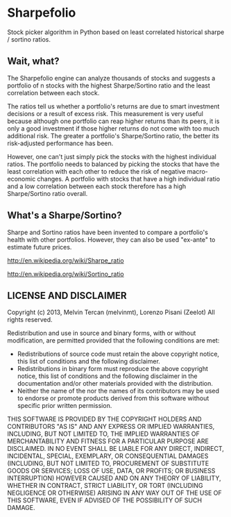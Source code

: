 # Sharpefolio

Stock picker algorithm in Python based on least correlated historical sharpe / sortino ratios. 

## Wait, what?

The Sharpefolio engine can analyze thousands of stocks and suggests a portfolio of n stocks with the highest Sharpe/Sortino ratio and the least correlation between each stock. 

The ratios tell us whether a portfolio's returns are due to smart investment decisions or a result of excess risk. This measurement is very useful because although one portfolio can reap higher returns than its peers, it is only a good investment if those higher returns do not come with too much additional risk. The greater a portfolio's Sharpe/Sortino ratio, the better its risk-adjusted performance has been. 

However, one can't just simply pick the stocks with the highest individual ratios. The portfolio needs to balanced by picking the stocks that have the least correlation with each other to reduce the risk of negative macro-economic changes. A portfolio with stocks that have a high individual  ratio and a low correlation between each stock therefore has a high Sharpe/Sortino ratio overall. 

## What's a Sharpe/Sortino?

Sharpe and Sortino ratios have been invented to compare a portfolio's health with other portfolios. However, they can also be used "ex-ante" to estimate future prices.

http://en.wikipedia.org/wiki/Sharpe_ratio

http://en.wikipedia.org/wiki/Sortino_ratio

## LICENSE AND DISCLAIMER

Copyright (c) 2013, Melvin Tercan (melvinmt), Lorenzo Pisani (Zeelot)
All rights reserved.

Redistribution and use in source and binary forms, with or without
modification, are permitted provided that the following conditions are met:
* Redistributions of source code must retain the above copyright
      notice, this list of conditions and the following disclaimer.
* Redistributions in binary form must reproduce the above copyright
      notice, this list of conditions and the following disclaimer in the
      documentation and/or other materials provided with the distribution.
* Neither the name of the <organization> nor the
      names of its contributors may be used to endorse or promote products
      derived from this software without specific prior written permission.

THIS SOFTWARE IS PROVIDED BY THE COPYRIGHT HOLDERS AND CONTRIBUTORS "AS IS" AND
ANY EXPRESS OR IMPLIED WARRANTIES, INCLUDING, BUT NOT LIMITED TO, THE IMPLIED
WARRANTIES OF MERCHANTABILITY AND FITNESS FOR A PARTICULAR PURPOSE ARE
DISCLAIMED. IN NO EVENT SHALL <COPYRIGHT HOLDER> BE LIABLE FOR ANY
DIRECT, INDIRECT, INCIDENTAL, SPECIAL, EXEMPLARY, OR CONSEQUENTIAL DAMAGES
(INCLUDING, BUT NOT LIMITED TO, PROCUREMENT OF SUBSTITUTE GOODS OR SERVICES;
LOSS OF USE, DATA, OR PROFITS; OR BUSINESS INTERRUPTION) HOWEVER CAUSED AND
ON ANY THEORY OF LIABILITY, WHETHER IN CONTRACT, STRICT LIABILITY, OR TORT
(INCLUDING NEGLIGENCE OR OTHERWISE) ARISING IN ANY WAY OUT OF THE USE OF THIS
SOFTWARE, EVEN IF ADVISED OF THE POSSIBILITY OF SUCH DAMAGE.
